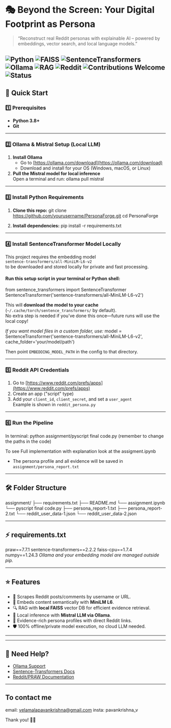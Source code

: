 # 🎭 Beyond the Screen: Your Digital Footprint as Persona

> “Reconstruct real Reddit personas with explainable AI – powered by embeddings, vector search, and local language models.”


![Python](https://img.shields.io/badge/Python-3.8%2B-blue)
![FAISS](https://img.shields.io/badge/FAISS-VectorSearch-orange)
![SentenceTransformers](https://img.shields.io/badge/SentenceTransformer-Embeddings-purple)
![Ollama](https://img.shields.io/badge/Ollama-Mistral_7B-black)
![RAG](https://img.shields.io/badge/Architecture-RAG-brightgreen)
![Reddit](https://img.shields.io/badge/API-Reddit-blueviolet)
![Contributions Welcome](https://img.shields.io/badge/Contributions-Welcome-yellowgreen)
![Status](https://img.shields.io/badge/Status-Active-brightgreen)
---

## 🚀 Quick Start

### 1️⃣ Prerequisites

- **Python 3.8+**
- **Git**

---

### 2️⃣ Ollama & Mistral Setup (Local LLM)

1. **Install Ollama**  
   - Go to [https://ollama.com/download](https://ollama.com/download)  
   - Download and install for your OS (Windows, macOS, or Linux)
2. **Pull the Mistral model for local inference**  
   Open a terminal and run:
   ollama pull mistral

---

### 3️⃣ Install Python Requirements

1. **Clone this repo:**
git clone https://github.com/yourusername/PersonaForge.git
cd PersonaForge

2. **Install dependencies:**
pip install -r requirements.txt

---

### 4️⃣ Install SentenceTransformer Model Locally

This project requires the embedding model  
`sentence-transformers/all-MiniLM-L6-v2`  
to be downloaded and stored locally for private and fast processing.

#### Run this setup script in your terminal or Python shell:
from sentence_transformers import SentenceTransformer
SentenceTransformer('sentence-transformers/all-MiniLM-L6-v2')

This will **download the model to your cache** (`~/.cache/torch/sentence_transformers/` by default).  
No extra step is needed if you’ve done this once—future runs will use the local copy!

*If you want model files in a custom folder, use:*
model = SentenceTransformer('sentence-transformers/all-MiniLM-L6-v2', cache_folder='your/model/path')

Then point `EMBEDDING_MODEL_PATH` in the config to that directory.

---

### 5️⃣ Reddit API Credentials

1. Go to [https://www.reddit.com/prefs/apps](https://www.reddit.com/prefs/apps)
2. Create an app ("script" type)
3. Add your `client_id`, `client_secret`, and set a `user_agent`  
   Example is shown in `reddit_persona.py`

---

### 6️⃣ Run the Pipeline

In terminal:
python assignment/pyscript final code.py
(remember to change the paths in the code)

To see Full implementation with explanation look at the assigment.ipynb

- The persona profile and all evidence will be saved in `assignment/persona_report.txt`

---

## 🛠️ Folder Structure
assignment/
├── requirements.txt
├── README.md
└── assignment.ipynb
└── pyscript final code.py
├── persona_report-1.txt
├── persona_report-2.txt
└── reddit_user_data-1.json
└── reddit_user_data-2.json

---

## ⚡ requirements.txt

praw==7.7.1
sentence-transformers==2.2.2
faiss-cpu==1.7.4
numpy==1.24.3
*Ollama and your embedding model are managed outside pip.*

---

## ⭐ Features

- 📨 Scrapes Reddit posts/comments by username or URL.
- 🧮 Embeds content semantically with **MiniLM L6**.
- 🔍 RAG with **local FAISS** vector DB for efficient evidence retrieval.
- 🤖 Local inference with **Mistral LLM via Ollama**.
- 🔗 Evidence-rich persona profiles with direct Reddit links.
- 🛡️ 100% offline/private model execution, no cloud LLM needed.

---


---

## 🤝 Need Help?

- [Ollama Support](https://ollama.com/)
- [Sentence-Transformers Docs](https://www.sbert.net/)
- [Reddit/PRAW Documentation](https://praw.readthedocs.io/)

---
## To contact me 
email: velamalapavankrishna@gmail.com
insta: pavankrishna_v

Thank you! 🧠✨



